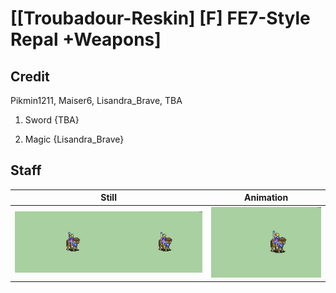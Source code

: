 # [\[Troubadour-Reskin\] \[F\] FE7-Style Repal +Weapons]

## Credit

Pikmin1211, Maiser6, Lisandra_Brave, TBA

1. Sword {TBA}

6. Magic {Lisandra_Brave}
	
## Staff

| Still | Animation |
| :---: | :-------: |
| ![Staff still](./Staff_000.png) | ![Staff animation](./Staff.gif) |
